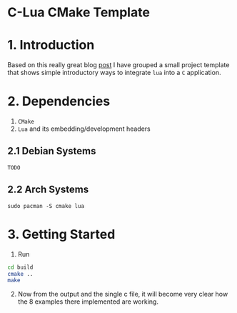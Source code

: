 # C-Lua CMake Template

# 1. Introduction
Based on this really great blog [post](https://lucasklassmann.com/blog/2019-02-02-how-to-embeddeding-lua-in-c/) I have grouped a small 
project template that shows simple introductory ways to integrate `lua` into a `C`
application.

# 2. Dependencies
1. `CMake`
2. `Lua` and its embedding/development headers

## 2.1 Debian Systems
```
TODO
```

## 2.2 Arch Systems
```
sudo pacman -S cmake lua
```

# 3. Getting Started
1. Run
```sh
cd build
cmake ..
make
```

2. Now from the output and the single c file, it will become very clear how the
8 examples there implemented are working.


